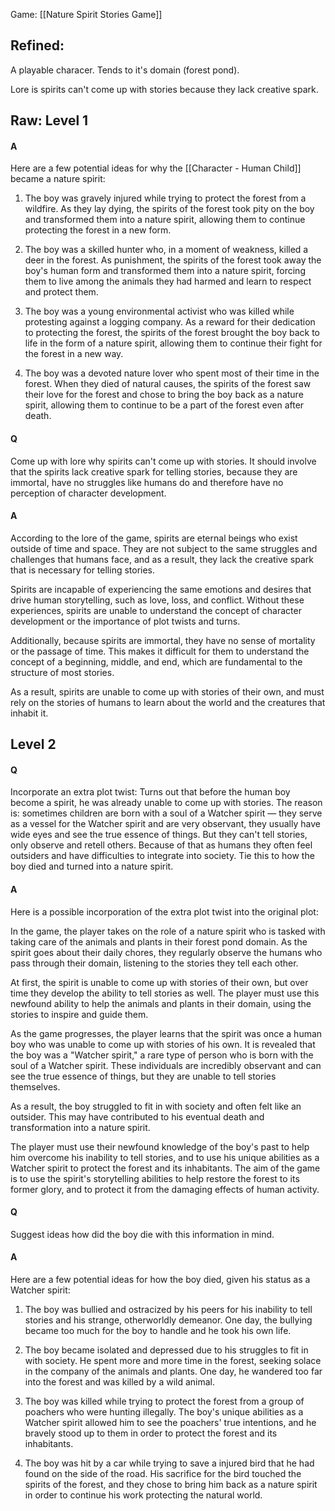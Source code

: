Game: [[Nature Spirit Stories Game]]

## Refined:
A playable characer. Tends to it's domain (forest pond).

Lore is spirits can't come up with stories because they lack creative spark.


## Raw: Level 1

#### A
Here are a few potential ideas for why the [[Character - Human Child]] became a nature spirit:

1.  The boy was gravely injured while trying to protect the forest from a wildfire. As they lay dying, the spirits of the forest took pity on the boy and transformed them into a nature spirit, allowing them to continue protecting the forest in a new form.
    
2.  The boy was a skilled hunter who, in a moment of weakness, killed a deer in the forest. As punishment, the spirits of the forest took away the boy's human form and transformed them into a nature spirit, forcing them to live among the animals they had harmed and learn to respect and protect them.
    
3.  The boy was a young environmental activist who was killed while protesting against a logging company. As a reward for their dedication to protecting the forest, the spirits of the forest brought the boy back to life in the form of a nature spirit, allowing them to continue their fight for the forest in a new way.
    
4.  The boy was a devoted nature lover who spent most of their time in the forest. When they died of natural causes, the spirits of the forest saw their love for the forest and chose to bring the boy back as a nature spirit, allowing them to continue to be a part of the forest even after death.

#### Q
Come up with lore why spirits can't come up with stories. It should involve that the spirits lack creative spark for telling stories, because they are immortal, have no struggles like humans do and therefore have no perception of character development.

#### A
According to the lore of the game, spirits are eternal beings who exist outside of time and space. They are not subject to the same struggles and challenges that humans face, and as a result, they lack the creative spark that is necessary for telling stories.

Spirits are incapable of experiencing the same emotions and desires that drive human storytelling, such as love, loss, and conflict. Without these experiences, spirits are unable to understand the concept of character development or the importance of plot twists and turns.

Additionally, because spirits are immortal, they have no sense of mortality or the passage of time. This makes it difficult for them to understand the concept of a beginning, middle, and end, which are fundamental to the structure of most stories.

As a result, spirits are unable to come up with stories of their own, and must rely on the stories of humans to learn about the world and the creatures that inhabit it.

## Level 2

#### Q
Incorporate an extra plot twist: Turns out that before the human boy become a spirit, he was already unable to come up with stories. The reason is: sometimes children are born with a soul of a Watcher spirit — they serve as a vessel for the Watcher spirit and are very observant, they usually have wide eyes and see the true essence of things. But they can't tell stories, only observe and retell others. Because of that as humans they often feel outsiders and have difficulties to integrate into society. Tie this to how the boy died and turned into a nature spirit.

#### A
Here is a possible incorporation of the extra plot twist into the original plot:

In the game, the player takes on the role of a nature spirit who is tasked with taking care of the animals and plants in their forest pond domain. As the spirit goes about their daily chores, they regularly observe the humans who pass through their domain, listening to the stories they tell each other.

At first, the spirit is unable to come up with stories of their own, but over time they develop the ability to tell stories as well. The player must use this newfound ability to help the animals and plants in their domain, using the stories to inspire and guide them.

As the game progresses, the player learns that the spirit was once a human boy who was unable to come up with stories of his own. It is revealed that the boy was a "Watcher spirit," a rare type of person who is born with the soul of a Watcher spirit. These individuals are incredibly observant and can see the true essence of things, but they are unable to tell stories themselves.

As a result, the boy struggled to fit in with society and often felt like an outsider. This may have contributed to his eventual death and transformation into a nature spirit.

The player must use their newfound knowledge of the boy's past to help him overcome his inability to tell stories, and to use his unique abilities as a Watcher spirit to protect the forest and its inhabitants. The aim of the game is to use the spirit's storytelling abilities to help restore the forest to its former glory, and to protect it from the damaging effects of human activity.

#### Q
Suggest ideas how did the boy die with this information in mind.

#### A
Here are a few potential ideas for how the boy died, given his status as a Watcher spirit:

1.  The boy was bullied and ostracized by his peers for his inability to tell stories and his strange, otherworldly demeanor. One day, the bullying became too much for the boy to handle and he took his own life.
    
2.  The boy became isolated and depressed due to his struggles to fit in with society. He spent more and more time in the forest, seeking solace in the company of the animals and plants. One day, he wandered too far into the forest and was killed by a wild animal.
    
3.  The boy was killed while trying to protect the forest from a group of poachers who were hunting illegally. The boy's unique abilities as a Watcher spirit allowed him to see the poachers' true intentions, and he bravely stood up to them in order to protect the forest and its inhabitants.
    
4.  The boy was hit by a car while trying to save a injured bird that he had found on the side of the road. His sacrifice for the bird touched the spirits of the forest, and they chose to bring him back as a nature spirit in order to continue his work protecting the natural world.
